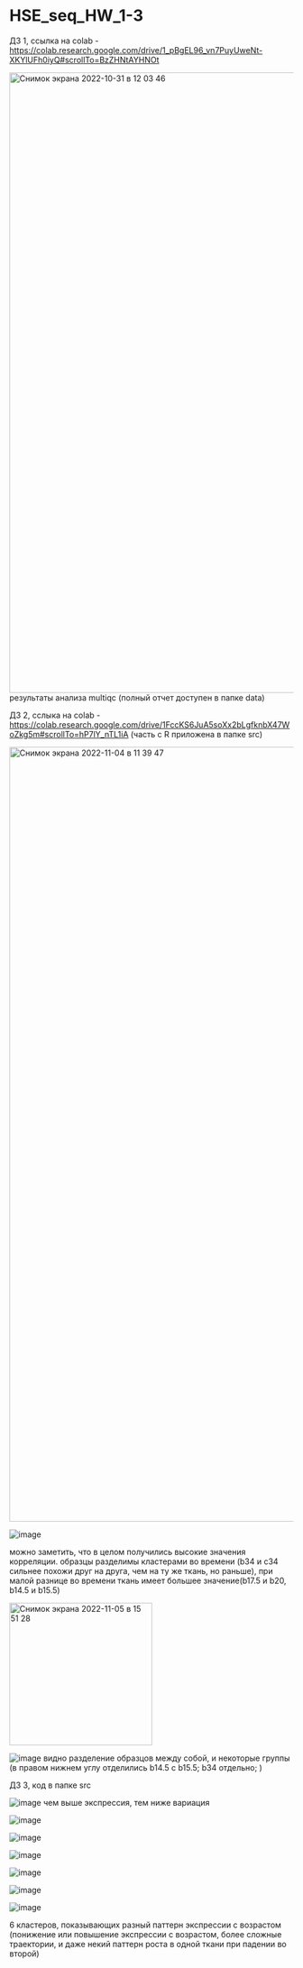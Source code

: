 # HSE_seq_HW_1-3

ДЗ 1, ссылка на colab - https://colab.research.google.com/drive/1_pBgEL96_vn7PuyUweNt-XKYlUFh0iyQ#scrollTo=BzZHNtAYHNOt

<img width="1101" alt="Снимок экрана 2022-10-31 в 12 03 46" src="https://user-images.githubusercontent.com/60537367/198971223-4128b0c3-e6c3-4b4c-b84c-907689887459.png">
результаты анализа multiqc (полный отчет доступен в папке data)



ДЗ 2, сслыка на colab - https://colab.research.google.com/drive/1FccKS6JuA5soXx2bLgfknbX47WoZkg5m#scrollTo=hP7lY_nTL1iA
(часть с R приложена в папке src)

<img width="1375" alt="Снимок экрана 2022-11-04 в 11 39 47" src="https://user-images.githubusercontent.com/60537367/199929503-13b9466f-13db-4dff-8dd7-01adbc176b8a.png">

![image](https://user-images.githubusercontent.com/60537367/199970885-a8d4ab8c-8369-48bc-a0d3-3708c68ce752.png)

можно заметить, что в целом получились высокие значения корреляции. образцы разделимы кластерами во времени (b34 и c34 сильнее похожи друг на друга, чем на ту же ткань, но раньше), при малой разнице во времени ткань имеет большее значение(b17.5 и b20, b14.5 и b15.5)

<img width="253" alt="Снимок экрана 2022-11-05 в 15 51 28" src="https://user-images.githubusercontent.com/60537367/200120773-24771688-a805-48e0-b104-658d5e9ed483.png">

![image](https://user-images.githubusercontent.com/60537367/199929395-60e8cb54-122f-4124-9c51-9346e6d3037e.png)
видно разделение образцов между собой, и некоторые группы (в правом нижнем углу отделились b14.5 с b15.5; b34 отдельно; )

ДЗ 3, код в папке src

![image](https://user-images.githubusercontent.com/60537367/199975608-6014a114-d19c-4bfb-8674-d03f67afb50b.png)
чем выше экспрессия, тем ниже вариация

![image](https://user-images.githubusercontent.com/60537367/199975905-5ab61550-8210-428d-a7ea-09b43a4eb6b8.png)

![image](https://user-images.githubusercontent.com/60537367/199975927-66e938f9-8f5f-48e7-9554-27093ac4ecc6.png)

![image](https://user-images.githubusercontent.com/60537367/199975951-bcd4ec0d-0536-4269-af45-5884422b7077.png)

![image](https://user-images.githubusercontent.com/60537367/199975972-7ccdd216-5dca-47eb-8d3f-f45ce94850a9.png)

![image](https://user-images.githubusercontent.com/60537367/199975988-61ecc8eb-894e-4728-8d3c-e72c468a4ea3.png)

![image](https://user-images.githubusercontent.com/60537367/199976008-192bfbba-9b39-46dd-99f8-28ce64d0fb23.png)

6 кластеров, показывающих разный паттерн экспрессии с возрастом (понижение или повышение экспрессии с возрастом, более сложные траектории, и даже некий паттерн роста в одной ткани при падении во второй)
